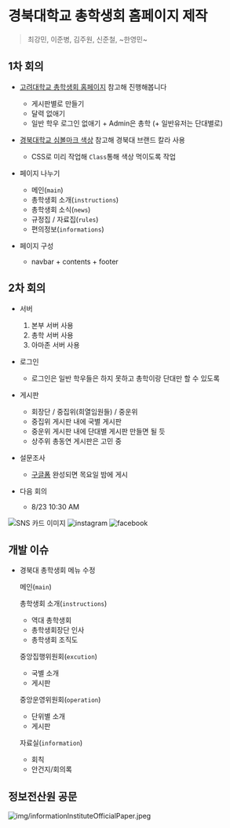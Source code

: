 # 경북대학교 총학생회 홈페이지 제작
> 최강민, 이준병, 김주원, 신준철, ~한영민~

## 1차 회의

* [고려대학교 총학생회 홈페이지](http://koreastudent.kr/) 참고해 진행해봅니다  
    - 게시판별로 만들기
    - 달력 없애기
    - 일반 학우 로그인 없애기 + Admin은 총학 (+ 일반유저는 단대별로)

* [경북대학교 심볼마크 색상](https://www.knu.ac.kr/wbbs/) 참고해 경북대 브랜드 칼라 사용
    - CSS로 미리 작업해 `Class`통해 색상 먹이도록 작업

* 페이지 나누기
    - 메인(`main`)
    - 총학생회 소개(`instructions`)
    - 총학생회 소식(`news`)
    - 규정집 / 자료집(`rules`)
    - 편의정보(`informations`)
* 페이지 구성
    - navbar + contents + footer   
    
## 2차 회의
 * 서버
    1. 본부 서버 사용
    2. 총학 서버 사용
    3. 아마존 서버 사용
 
 * 로그인  
    - 로그인은 일반 학우들은 하지 못하고 총학이랑 단대만 할 수 있도록
 
 * 게시판
    - 회장단 / 중집위(희열임원들) / 중운위
    - 중집위 게시판 내에 국별 게시판
    - 중운위 게시판 내에 단대별 게시판 만들면 될 듯
    - 상주위 총동연 게시판은 고민 중
 
 * 설문조사
    - [구글폼](https://forms.gle/ZEe36SAasaK7ANfx7) 완성되면 목요일 밤에 게시
    
 * 다음 회의
    - 8/23 10:30 AM

![SNS 카드 이미지](img/cardImage.jpg)
![instagram](img/instagram.jpeg)
![facebook](img/facebook.jpeg)

## 개발 이슈
* 경북대 총학생회 메뉴 수정
    
    메인(`main`)
    
    총학생회 소개(`instructions`)
    - 역대 총학생회
    - 총학생회장단 인사
    - 총학생회 조직도
    
    중앙집행위원회(`excution`)
    - 국별 소개
    - 게시판
    
    중앙운영위원회(`operation`)
    - 단위별 소개
    - 게시판
    
    자료실(`information`)
    - 회칙
    - 안건지/회의록


## 정보전산원 공문
![img/informationInstituteOfficialPaper.jpeg](img/informationInstituteOfficialPaper.jpeg)